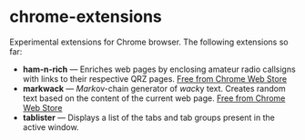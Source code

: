 # chrome-extensions

Experimental extensions for Chrome browser. The following extensions so far:

* **ham-n-rich** &mdash; Enriches web pages by enclosing amateur radio callsigns with links to their
  respective QRZ pages. [Free from Chrome Web Store][cws-hnr]
* **markwack** &mdash; *Mark*ov-chain generator of *wack*y text. Creates random text based on the
  content of the current web page. [Free from Chrome Web Store][cws-mw]
* **tablister** &mdash; Displays a list of the tabs and tab groups present in the active window.


[cws-hnr]: https://chrome.google.com/webstore/detail/ham-n-rich/holfkbigfojhhhkhhpafhmbhlcghigpn?hl=en&authuser=0
[cws-mw]: https://chrome.google.com/webstore/detail/markwack/jelggpbbkpajemodhammmmbecnecanlf?hl=en&authuser=0

